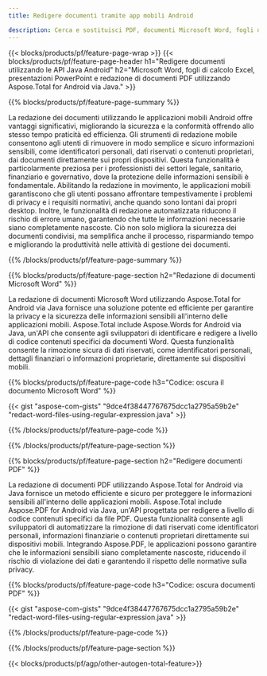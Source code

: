 ```yaml
---
title: Redigere documenti tramite app mobili Android 

description: Cerca e sostituisci PDF, documenti Microsoft Word, fogli di calcolo Excel e dati di presentazioni PowerPoint tramite l'applicazione Android mobile.
---
```


{{< blocks/products/pf/feature-page-wrap >}}
{{< blocks/products/pf/feature-page-header h1="Redigere documenti utilizzando le API Java Android" h2="Microsoft Word, fogli di calcolo Excel, presentazioni PowerPoint e redazione di documenti PDF utilizzando Aspose.Total for Android via Java." >}}

{{% blocks/products/pf/feature-page-summary %}}

La redazione dei documenti utilizzando le applicazioni mobili Android offre vantaggi significativi, migliorando la sicurezza e la conformità offrendo allo stesso tempo praticità ed efficienza. Gli strumenti di redazione mobile consentono agli utenti di rimuovere in modo semplice e sicuro informazioni sensibili, come identificatori personali, dati riservati o contenuti proprietari, dai documenti direttamente sui propri dispositivi. Questa funzionalità è particolarmente preziosa per i professionisti dei settori legale, sanitario, finanziario e governativo, dove la protezione delle informazioni sensibili è fondamentale. Abilitando la redazione in movimento, le applicazioni mobili garantiscono che gli utenti possano affrontare tempestivamente i problemi di privacy e i requisiti normativi, anche quando sono lontani dai propri desktop. Inoltre, le funzionalità di redazione automatizzata riducono il rischio di errore umano, garantendo che tutte le informazioni necessarie siano completamente nascoste. Ciò non solo migliora la sicurezza dei documenti condivisi, ma semplifica anche il processo, risparmiando tempo e migliorando la produttività nelle attività di gestione dei documenti.

{{% /blocks/products/pf/feature-page-summary  %}}

{{% blocks/products/pf/feature-page-section  h2="Redazione di documenti Microsoft Word" %}}

La redazione di documenti Microsoft Word utilizzando Aspose.Total for Android via Java fornisce una soluzione potente ed efficiente per garantire la privacy e la sicurezza delle informazioni sensibili all'interno delle applicazioni mobili. Aspose.Total include Aspose.Words for Android via Java, un'API che consente agli sviluppatori di identificare e redigere a livello di codice contenuti specifici da documenti Word. Questa funzionalità consente la rimozione sicura di dati riservati, come identificatori personali, dettagli finanziari o informazioni proprietarie, direttamente sui dispositivi mobili. 

{{% blocks/products/pf/feature-page-code h3="Codice: oscura il documento Microsoft Word" %}}

{{< gist "aspose-com-gists" "9dce4f38447767675dcc1a2795a59b2e" "redact-word-files-using-regular-expression.java" >}}

{{% /blocks/products/pf/feature-page-code  %}}

{{% /blocks/products/pf/feature-page-section %}}

{{% blocks/products/pf/feature-page-section  h2="Redigere documenti PDF" %}}

La redazione di documenti PDF utilizzando Aspose.Total for Android via Java fornisce un metodo efficiente e sicuro per proteggere le informazioni sensibili all'interno delle applicazioni mobili. Aspose.Total include Aspose.PDF for Android via Java, un'API progettata per redigere a livello di codice contenuti specifici da file PDF. Questa funzionalità consente agli sviluppatori di automatizzare la rimozione di dati riservati come identificatori personali, informazioni finanziarie o contenuti proprietari direttamente sui dispositivi mobili. Integrando Aspose.PDF, le applicazioni possono garantire che le informazioni sensibili siano completamente nascoste, riducendo il rischio di violazione dei dati e garantendo il rispetto delle normative sulla privacy.

{{% blocks/products/pf/feature-page-code h3="Codice: oscura documenti PDF" %}}

{{< gist "aspose-com-gists" "9dce4f38447767675dcc1a2795a59b2e" "redact-word-files-using-regular-expression.java" >}}

{{% /blocks/products/pf/feature-page-code  %}}

{{% /blocks/products/pf/feature-page-section %}}

{{< blocks/products/pf/agp/other-autogen-total-feature>}}